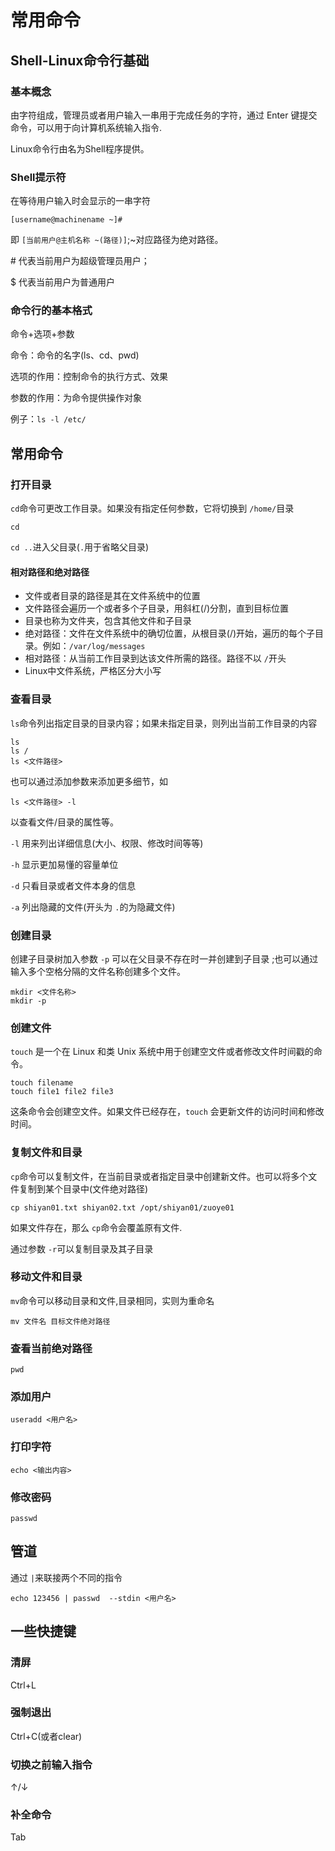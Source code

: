 # 常用命令

## Shell-Linux命令行基础

### 基本概念

由字符组成，管理员或者用户输入一串用于完成任务的字符，通过 Enter 键提交命令，可以用于向计算机系统输入指令.

Linux命令行由名为Shell程序提供。

### Shell提示符

在等待用户输入时会显示的一串字符

```shell
[username@machinename ~]#
```

即 `[当前用户@主机名称 ~(路径)]`;~对应路径为绝对路径。

\# 代表当前用户为超级管理员用户；

\$ 代表当前用户为普通用户

### 命令行的基本格式

命令+选项+参数

命令：命令的名字(ls、cd、pwd)

选项的作用：控制命令的执行方式、效果

参数的作用：为命令提供操作对象

例子：`ls -l /etc/`

## 常用命令

### 打开目录

`cd`命令可更改工作目录。如果没有指定任何参数，它将切换到 `/home/`目录

```shell
cd

```

`cd ..`进入父目录(`.`用于省略父目录)

#### 相对路径和绝对路径

* 文件或者目录的路径是其在文件系统中的位置
* 文件路径会遍历一个或者多个子目录，用斜杠(/)分割，直到目标位置
* 目录也称为文件夹，包含其他文件和子目录
* 绝对路径：文件在文件系统中的确切位置，从根目录(/)开始，遍历的每个子目录。例如：`/var/log/messages`
* 相对路径：从当前工作目录到达该文件所需的路径。路径不以 `/`开头
* Linux中文件系统，严格区分大小写

### 查看目录

`ls`命令列出指定目录的目录内容；如果未指定目录，则列出当前工作目录的内容

```shell
ls
ls /
ls <文件路径>
```

也可以通过添加参数来添加更多细节，如

```shell
ls <文件路径> -l
```

以查看文件/目录的属性等。

`-l`  用来列出详细信息(大小、权限、修改时间等等)

`-h` 显示更加易懂的容量单位

`-d` 只看目录或者文件本身的信息

`-a` 列出隐藏的文件(开头为 `.`的为隐藏文件)

### 创建目录

创建子目录树加入参数 `-p` 可以在父目录不存在时一并创建到子目录 ;也可以通过输入多个空格分隔的文件名称创建多个文件。

```shell
mkdir <文件名称>
mkdir -p 
```

### 创建文件

`touch` 是一个在 Linux 和类 Unix 系统中用于创建空文件或者修改文件时间戳的命令。

```shell
touch filename
touch file1 file2 file3
```

这条命令会创建空文件。如果文件已经存在，`touch` 会更新文件的访问时间和修改时间。

### 复制文件和目录

`cp`命令可以复制文件，在当前目录或者指定目录中创建新文件。也可以将多个文件复制到某个目录中(文件绝对路径)

```shell
cp shiyan01.txt shiyan02.txt /opt/shiyan01/zuoye01
```

如果文件存在，那么 `cp`命令会覆盖原有文件.

通过参数 `-r`可以复制目录及其子目录

### 移动文件和目录

`mv`命令可以移动目录和文件,目录相同，实则为重命名

```shell
mv 文件名 目标文件绝对路径
```

### 查看当前绝对路径


```shell
pwd
```

### 添加用户

```shell
useradd <用户名>
```

### 打印字符

```shell
echo <输出内容>
```

### 修改密码

```shell
passwd
```

## 管道

通过 `|`来联接两个不同的指令

```shell
echo 123456 | passwd  --stdin <用户名>
```

## 一些快捷键

### 清屏

Ctrl+L

### 强制退出

Ctrl+C(或者clear)

### 切换之前输入指令

↑/↓

### 补全命令

Tab
